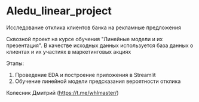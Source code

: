 # AIedu_linear_project
Исследование отклика клиентов банка на рекламные предложения

Сквозной проект на курсе обучения "Линейные модели и их презентация".
В качестве исходных данных используется база данных о клиентах и их участиях в маркетинговых акциях

Этапы:
1. Проведение EDA и построение приложения в Streamlit
2. Обучение линейной модели предсказания вероятности отклика

Колесник Дмитрий (https://t.me/whlmaster/)
